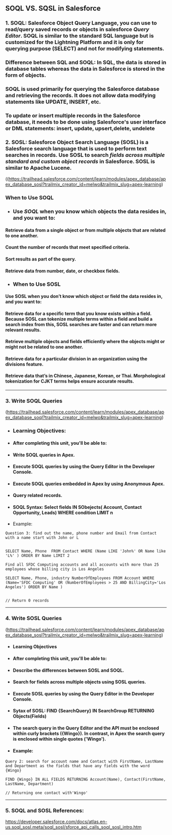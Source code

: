 ## SOQL VS. SQSL in Salesforce
### 1. SOQL: Salesforce Object Query Language,  you can use to read/query saved records or objects in salesforce **_Query Editor_**. SOQL is similar to the standard SQL language but is customized for the Lightning Platform and it is only for querying purpose (SELECT) and not for modifying statements. 
### Difference between SQL and SOQL: In SQL, the data is stored in database tables whereas the data in Salesforce is stored in the form of objects.
### SOQL is used primarily for querying the Salesforce database and retrieving the records. It does not allow data modifying statements like UPDATE, INSERT, etc. 
### To update or insert multiple records in the Salesforce database, it needs to be done using Salesforce's user interface or DML statements: insert, update, upsert,delete, undelete

### 2. SOSL: Salesforce Object Search Language (SOSL) is a Salesforce search language that is used to perform text searches in records. Use SOSL to search **_fields across multiple standard and custom object records_** in Salesforce. SOSL is similar to Apache Lucene.
((https://trailhead.salesforce.com/content/learn/modules/apex_database/apex_database_sosl?trailmix_creator_id=melwo&trailmix_slug=apex-learning)

### When to Use SOQL 
* ### Use **_SOQL_** when you know which objects the data resides in, and you want to:
#### Retrieve data from a single object or from multiple objects that are related to one another.
#### Count the number of records that meet specified criteria.
#### Sort results as part of the query.
#### Retrieve data from number, date, or checkbox fields.

* ### When to Use SOSL
#### Use SOSL when you don’t know which object or field the data resides in, and you want to:
#### Retrieve data for a specific term that you know exists within a field. Because SOSL can tokenize multiple terms within a field and build a search index from this, SOSL searches are faster and can return more relevant results.
#### Retrieve multiple objects and fields efficiently where the objects might or might not be related to one another.
#### Retrieve data for a particular division in an organization using the divisions feature.
#### Retrieve data that’s in Chinese, Japanese, Korean, or Thai. Morphological tokenization for CJKT terms helps ensure accurate results.

***
### 3. **Write SOQL Queries**
(https://trailhead.salesforce.com/content/learn/modules/apex_database/apex_database_soql?trailmix_creator_id=melwo&trailmix_slug=apex-learning)
* ### Learning Objectives:
* #### After completing this unit, you'll be able to:
* #### Write SOQL queries in Apex.
* #### Execute SOQL queries by using the Query Editor in the Developer Console.
* #### Execute SOQL queries embedded in Apex by using Anonymous Apex.
* #### Query related records.
* #### SOQL Syntax: Select fields IN SObejects( Account, Contact Opportunity, Leads) WHERE condition LIMIT n 
* Example:
```
Question 3: find out the name, phone number and Email from Contact with a name start with John or L


SELECT Name, Phone  FROM Contact WHERE (Name LIKE 'John%' OR Name like 'L%' ) ORDER BY Name LIMIT 2

Find all SFDC Computing accounts and all accounts with more than 25 employees whose billing city is Los Angeles

SELECT Name, Phone, industry NumberOfEmployees FROM Account WHERE (Name='SFDC Computing' OR (NumberOfEmployees > 25 AND BillingCity='Los Angeles') ORDER BY Name )


// Return 0 records

```
***
### 4. **Write SOSL Queries** 
(https://trailhead.salesforce.com/content/learn/modules/apex_database/apex_database_sosl?trailmix_creator_id=melwo&trailmix_slug=apex-learning)

* #### Learning Objectives
* #### After completing this unit, you'll be able to:
* #### Describe the differences between SOSL and SOQL.
* #### Search for fields across multiple objects using SOSL queries.
* #### Execute SOSL queries by using the Query Editor in the Developer Console.
* #### Sytax of SOSL: FIND {SearchQuery} IN SearchGroup RETURNING Objects(Fields)
* #### The search query in the Query Editor and the API must be enclosed within curly brackets ({Wingo}). In contrast, in Apex the search query is enclosed within single quotes ('Wingo').
* #### Example: 
```
Query 2: search for account name and Contact with FirstName, LastName and Department as the fields that have any fields with the word {Wingo}

FIND {Wingo} IN ALL FIELDS RETURNING Account(Name), Contact(FirstName, LastName, Department)

// Returning one contact with'Wingo'
```
***

### 5. SOQL and SOSL References: 

https://developer.salesforce.com/docs/atlas.en-us.soql_sosl.meta/soql_sosl/sforce_api_calls_soql_sosl_intro.htm

